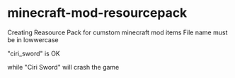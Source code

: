 # minecraft-mod-resourcepack
Creating Reasource Pack for cumstom minecraft mod items
File name must be in lowwercase

"ciri_sword" is OK

while "Ciri Sword" will crash the game
